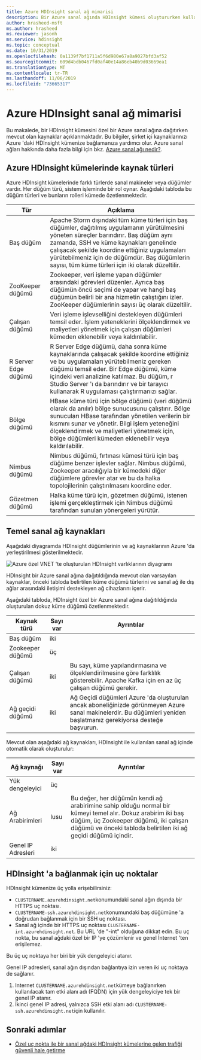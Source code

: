 ```yaml
---
title: Azure HDInsight sanal ağ mimarisi
description: Bir Azure sanal ağında HDInsight kümesi oluştururken kullanılabilir kaynakları öğrenin.
author: hrasheed-msft
ms.author: hrasheed
ms.reviewer: jasonh
ms.service: hdinsight
ms.topic: conceptual
ms.date: 10/31/2019
ms.openlocfilehash: 0a1139f7bf1711a5f6d980e67a8a9027bfd3af52
ms.sourcegitcommit: 609d4bdb0467fd0af40e14a86eb40b9d03669ea1
ms.translationtype: MT
ms.contentlocale: tr-TR
ms.lasthandoff: 11/06/2019
ms.locfileid: "73665317"
---
```

# <a name="azure-hdinsight-virtual-network-architecture"></a>Azure HDInsight sanal ağ mimarisi

Bu makalede, bir HDInsight kümesini özel bir Azure sanal ağına dağıtırken mevcut olan kaynaklar açıklanmaktadır. Bu bilgiler, şirket içi kaynaklarınızı Azure 'daki HDInsight kümenize bağlamanıza yardımcı olur. Azure sanal ağları hakkında daha fazla bilgi için bkz. [Azure sanal ağı nedir?](../virtual-network/virtual-networks-overview.md).

## <a name="resource-types-in-azure-hdinsight-clusters"></a>Azure HDInsight kümelerinde kaynak türleri

Azure HDInsight kümelerinde farklı türlerde sanal makineler veya düğümler vardır. Her düğüm türü, sistem işleminde bir rol oynar. Aşağıdaki tabloda bu düğüm türleri ve bunların rolleri kümede özetlenmektedir.

| Tür | Açıklama |
| --- | --- |
| Baş düğüm |  Apache Storm dışındaki tüm küme türleri için baş düğümler, dağıtılmış uygulamanın yürütülmesini yöneten süreçler barındırır. Baş düğüm aynı zamanda, SSH ve küme kaynakları genelinde çalışacak şekilde koordine ettiğiniz uygulamaları yürütebilmeniz için de düğümdür. Baş düğümlerin sayısı, tüm küme türleri için iki olarak düzeltilir. |
| ZooKeeper düğümü | Zookeeper, veri işleme yapan düğümler arasındaki görevleri düzenler. Ayrıca baş düğümün öncü seçimi de yapar ve hangi baş düğümün belirli bir ana hizmetin çalıştığını izler. ZooKeeper düğümlerinin sayısı üç olarak düzeltilir. |
| Çalışan düğümü | Veri işleme işlevselliğini destekleyen düğümleri temsil eder. İşlem yeteneklerini ölçeklendirmek ve maliyetleri yönetmek için çalışan düğümleri kümeden eklenebilir veya kaldırılabilir. |
| R Server Edge düğümü | R Server Edge düğümü, daha sonra küme kaynaklarında çalışacak şekilde koordine ettiğiniz ve bu uygulamaları yürütebilmeniz gereken düğümü temsil eder. Bir Edge düğümü, küme içindeki veri analizine katılmaz. Bu düğüm, r Studio Server 'ı da barındırır ve bir tarayıcı kullanarak R uygulaması çalıştırmanızı sağlar. |
| Bölge düğümü | HBase küme türü için bölge düğümü (veri düğümü olarak da anılır) bölge sunucusunu çalıştırır. Bölge sunucuları HBase tarafından yönetilen verilerin bir kısmını sunar ve yönetir. Bilgi işlem yeteneğini ölçeklendirmek ve maliyetleri yönetmek için, bölge düğümleri kümeden eklenebilir veya kaldırılabilir.|
| Nimbus düğümü | Nimbus düğümü, fırtınası kümesi türü için baş düğüme benzer işlevler sağlar. Nimbus düğümü, Zookeeper aracılığıyla bir kümedeki diğer düğümlere görevler atar ve bu da halka topolojilerinin çalıştırılmasını koordine eder. |
| Gözetmen düğümü | Halka küme türü için, gözetmen düğümü, istenen işlemi gerçekleştirmek için Nimbus düğümü tarafından sunulan yönergeleri yürütür. |

## <a name="basic-virtual-network-resources"></a>Temel sanal ağ kaynakları

Aşağıdaki diyagramda HDInsight düğümlerinin ve ağ kaynaklarının Azure 'da yerleştirilmesi gösterilmektedir.

![Azure özel VNET 'te oluşturulan HDInsight varlıklarının diyagramı](./media/hdinsight-virtual-network-architecture/hdinsight-vnet-diagram.png)

HDInsight bir Azure sanal ağına dağıtıldığında mevcut olan varsayılan kaynaklar, önceki tabloda belirtilen küme düğümü türlerini ve sanal ağ ile dış ağlar arasındaki iletişimi destekleyen ağ cihazlarını içerir.

Aşağıdaki tabloda, HDInsight özel bir Azure sanal ağına dağıtıldığında oluşturulan dokuz küme düğümü özetlenmektedir.

| Kaynak türü | Sayı var | Ayrıntılar |
| --- | --- | --- |
|Baş düğüm | iki |    |
|Zookeeper düğümü | üç | |
|Çalışan düğümü | iki | Bu sayı, küme yapılandırmasına ve ölçeklendirilmesine göre farklılık gösterebilir. Apache Kafka için en az üç çalışan düğümü gerekir.  |
|Ağ geçidi düğümü | iki | Ağ Geçidi düğümleri Azure 'da oluşturulan ancak aboneliğinizde görünmeyen Azure sanal makinelerdir. Bu düğümleri yeniden başlatmanız gerekiyorsa desteğe başvurun. |

Mevcut olan aşağıdaki ağ kaynakları, HDInsight ile kullanılan sanal ağ içinde otomatik olarak oluşturulur:

| Ağ kaynağı | Sayı var | Ayrıntılar |
| --- | --- | --- |
|Yük dengeleyici | üç | |
|Ağ Arabirimleri | lusu | Bu değer, her düğümün kendi ağ arabirimine sahip olduğu normal bir kümeyi temel alır. Dokuz arabirim iki baş düğüm, üç Zookeeper düğümü, iki çalışan düğümü ve önceki tabloda belirtilen iki ağ geçidi düğümü içindir. |
|Genel IP Adresleri | iki |    |

## <a name="endpoints-for-connecting-to-hdinsight"></a>HDInsight 'a bağlanmak için uç noktalar

HDInsight kümenize üç yolla erişebilirsiniz:

- `CLUSTERNAME.azurehdinsight.net`konumundaki sanal ağın dışında bir HTTPS uç noktası.
- `CLUSTERNAME-ssh.azurehdinsight.net`konumundaki baş düğümüne 'a doğrudan bağlanmak için bir SSH uç noktası.
- Sanal ağ içinde bir HTTPS uç noktası `CLUSTERNAME-int.azurehdinsight.net`. Bu URL 'de "-int" olduğuna dikkat edin. Bu uç nokta, bu sanal ağdaki özel bir IP 'ye çözümlenir ve genel İnternet 'ten erişilemez.

Bu üç uç noktaya her biri bir yük dengeleyici atanır.

Genel IP adresleri, sanal ağın dışından bağlantıya izin veren iki uç noktaya de sağlanır.

1. Internet `CLUSTERNAME.azurehdinsight.net`kümeye bağlanırken kullanılacak tam etki alanı adı (FQDN) için yük dengeleyiciye tek bir genel IP atanır.
1. İkinci genel IP adresi, yalnızca SSH etki alanı adı `CLUSTERNAME-ssh.azurehdinsight.net`için kullanılır.

## <a name="next-steps"></a>Sonraki adımlar

- [Özel uç nokta ile bir sanal ağdaki HDInsight kümelerine gelen trafiği güvenli hale getirme](https://azure.microsoft.com/blog/secure-incoming-traffic-to-hdinsight-clusters-in-a-vnet-with-private-endpoint/)
